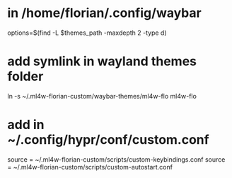 # in /home/florian/.config/waybar
options=$(find -L $themes_path -maxdepth 2 -type d)

# add symlink in wayland themes folder
ln -s ~/.ml4w-florian-custom/waybar-themes/ml4w-flo ml4w-flo

# add in ~/.config/hypr/conf/custom.conf
source = ~/.ml4w-florian-custom/scripts/custom-keybindings.conf 
source = ~/.ml4w-florian-custom/scripts/custom-autostart.conf
